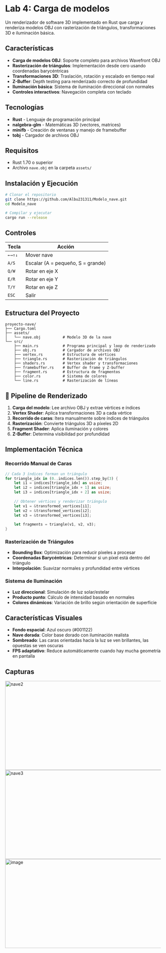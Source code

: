 # Lab 4: Carga de modelos

Un renderizador de software 3D implementado en Rust que carga y renderiza modelos OBJ con rasterización de triángulos, transformaciones 3D e iluminación básica.

## Características

- **Carga de modelos OBJ**: Soporte completo para archivos Wavefront OBJ
- **Rasterización de triángulos**: Implementación desde cero usando coordenadas barycéntricas
- **Transformaciones 3D**: Traslación, rotación y escalado en tiempo real
- **Z-Buffer**: Depth testing para renderizado correcto de profundidad
- **Iluminación básica**: Sistema de iluminación direccional con normales
- **Controles interactivos**: Navegación completa con teclado

## Tecnologías

- **Rust** - Lenguaje de programación principal
- **nalgebra-glm** - Matemáticas 3D (vectores, matrices)
- **minifb** - Creación de ventanas y manejo de framebuffer
- **tobj** - Cargador de archivos OBJ

## Requisitos

- Rust 1.70 o superior
- Archivo `nave.obj` en la carpeta `assets/`

## Instalación y Ejecución
```bash
# Clonar el repositorio
git clone https://github.com/Albu231311/Modelo_nave.git
cd Modelo_nave

# Compilar y ejecutar
cargo run --release
```

## Controles

| Tecla | Acción |
|-------|--------|
| `←→↑↓` | Mover nave |
| `A/S` | Escalar (A = pequeño, S = grande) |
| `Q/W` | Rotar en eje X |
| `E/R` | Rotar en eje Y |
| `T/Y` | Rotar en eje Z |
| `ESC` | Salir |

## Estructura del Proyecto
```
proyecto-nave/
├── Cargo.toml
├── assets/
│   └── nave.obj          # Modelo 3D de la nave
└── src/
    ├── main.rs           # Programa principal y loop de renderizado
    ├── obj.rs            # Cargador de archivos OBJ
    ├── vertex.rs         # Estructura de vértices
    ├── triangle.rs       # Rasterización de triángulos
    ├── shaders.rs        # Vertex shader y transformaciones
    ├── framebuffer.rs    # Buffer de frame y Z-buffer
    ├── fragment.rs       # Estructura de fragmentos
    ├── color.rs          # Sistema de colores
    └── line.rs           # Rasterización de líneas
```

## 🎯 Pipeline de Renderizado

1. **Carga del modelo**: Lee archivo OBJ y extrae vértices e índices
2. **Vertex Shader**: Aplica transformaciones 3D a cada vértice
3. **Recorrido de caras**: Itera manualmente sobre índices de triángulos
4. **Rasterización**: Convierte triángulos 3D a píxeles 2D
5. **Fragment Shader**: Aplica iluminación y colores
6. **Z-Buffer**: Determina visibilidad por profundidad

## Implementación Técnica

### Recorrido Manual de Caras
```rust
// Cada 3 índices forman un triángulo
for triangle_idx in (0..indices.len()).step_by(3) {
    let i1 = indices[triangle_idx] as usize;
    let i2 = indices[triangle_idx + 1] as usize; 
    let i3 = indices[triangle_idx + 2] as usize;
    
    // Obtener vértices y renderizar triángulo
    let v1 = &transformed_vertices[i1];
    let v2 = &transformed_vertices[i2];
    let v3 = &transformed_vertices[i3];
    
    let fragments = triangle(v1, v2, v3);
}
```

### Rasterización de Triángulos
- **Bounding Box**: Optimización para reducir píxeles a procesar
- **Coordenadas Barycéntricas**: Determinar si un píxel está dentro del triángulo
- **Interpolación**: Suavizar normales y profundidad entre vértices

### Sistema de Iluminación
- **Luz direccional**: Simulación de luz solar/estelar
- **Producto punto**: Cálculo de intensidad basado en normales
- **Colores dinámicos**: Variación de brillo según orientación de superficie

## Características Visuales

- **Fondo espacial**: Azul oscuro (#001122)
- **Nave dorada**: Color base dorado con iluminación realista
- **Sombreado**: Las caras orientadas hacia la luz se ven brillantes, las opuestas se ven oscuras
- **FPS adaptativo**: Reduce automáticamente cuando hay mucha geometría en pantalla


## Capturas
<img width="536" height="288" alt="nave2" src="https://github.com/user-attachments/assets/6702678a-9f49-46c0-9107-2449cda08f28" />
<img width="536" height="288" alt="nave3" src="https://github.com/user-attachments/assets/e675634b-f8a3-4dd2-a5f7-469acb4d5039" />
<img width="536" height="288" alt="image" src="https://github.com/user-attachments/assets/510c3f06-6358-4299-b56e-5e28de05274c" />




